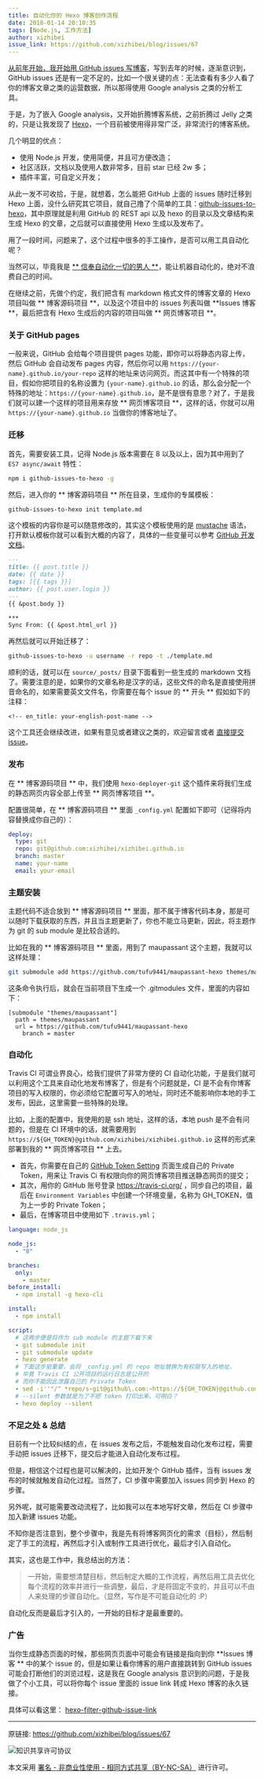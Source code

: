 ```yaml
---
title: 自动化你的 Hexo 博客创作流程
date: 2018-01-14 20:10:35
tags: [Node.js, 工作方法]
author: xizhibei
issue_link: https://github.com/xizhibei/blog/issues/67
---
```

<!-- en_title: automate-the-creating-flow-of-your-hexo-blog -->

[从前年开始，我开始用 GitHub issues 写博客](https://github.com/xizhibei/blog/issues/34)，写到去年的时候，逐渐意识到，GitHub issues 还是有一定不足的，比如一个很关键的点：无法查看有多少人看了你的博客文章之类的运营数据，所以那得使用 Google analysis 之类的分析工具。

于是，为了嵌入 Google analysis，又开始折腾博客系统，之前折腾过 Jelly 之类的，只是让我发现了 [Hexo](https://hexo.io/)，一个目前被使用得非常广泛，非常流行的博客系统。

几个明显的优点：

- 使用 Node.js 开发，使用简便，并且可方便改造；
- 社区活跃，文档以及使用人数非常多，目前 star 已经 2w 多；
- 插件丰富，可自定义开发；

从此一发不可收拾，于是，就想着，怎么能把 GitHub 上面的 issues 随时迁移到 Hexo 上面，没什么研究其它项目，就自己撸了个简单的工具：[github-issues-to-hexo](https://github.com/xizhibei/github-issues-to-hexo)，其中原理就是利用 GitHub 的 REST api 以及 hexo 的目录以及文章结构来生成 Hexo 的文章，之后就可以直接使用 Hexo 生成以及发布了。

用了一段时间，问题来了，这个过程中很多的手工操作，是否可以用工具自动化呢？

当然可以，毕竟我是 [** 信奉自动化一切的男人 **](https://github.com/xizhibei/blog/issues/42)，能让机器自动化的，绝对不浪费自己的时间。

在继续之前，先做个约定，我们把含有 markdown 格式文件的博客文章的 Hexo 项目叫做 ** 博客源码项目 **，以及这个项目中的 issues 列表叫做 **Issues 博客 **，最后把含有 Hexo 生成后的内容的项目叫做 ** 网页博客项目 **。

### 关于 GitHub pages
一般来说，GitHub 会给每个项目提供 pages 功能，即你可以将静态内容上传，然后 GitHub 会自动发布 pages 内容，然后你可以用 `https://{your-name}.github.io/your-repo` 这样的地址来访问网页。而这其中有一个特殊的项目，假如你把项目的名称设置为 `{your-name}.github.io` 的话，那么会分配一个特殊的地址：`https://{your-name}.github.io`，是不是很有意思？对了，于是我们就可以建一个这样的项目用来存放 ** 网页博客项目 **，这样的话，你就可以用 `https://{your-name}.github.io` 当做你的博客地址了。

### 迁移
首先，需要安装工具，记得 Node.js 版本需要在 8 以及以上，因为其中用到了 `ES7 async/await` 特性：

```bash
npm i github-issues-to-hexo -g
```

然后，进入你的 ** 博客源码项目 ** 所在目录，生成你的专属模板：

```bash
github-issues-to-hexo init template.md
```

这个模板的内容你是可以随意修改的，其实这个模板使用的是 [mustache](https://github.com/janl/mustache.js) 语法，打开默认模板你就可以看到大概的内容了，具体的一些变量可以参考 [GitHub 开发文档](https://developer.github.com/v3/issues/)。

```md
---
title: {{ post.title }}
date: {{ date }}
tags: [{{ tags }}]
author: {{ post.user.login }}
---
{{ &post.body }}

***
Sync From: {{ &post.html_url }}
```

再然后就可以开始迁移了：

```bash
github-issues-to-hexo -u username -r repo -t ./template.md
```

顺利的话，就可以在 `source/_posts/` 目录下面看到一些生成的 markdown 文档了。需要注意的是，如果你的文章名称是汉字的话，这些文件的命名是直接使用拼音命名的，如果需要英文文件名，你需要在每个 issue 的 ** 开头 ** 假如如下的注释：

```
<!-- en_title: your-english-post-name -->
```

这个工具还会继续改进，如果有意见或者建议之类的，欢迎留言或者 [直接提交 issue](https://github.com/xizhibei/github-issues-to-hexo/issues)。

### 发布
在 ** 博客源码项目 ** 中，我们使用 `hexo-deployer-git` 这个插件来将我们生成的静态网页内容全部上传至 ** 网页博客项目 **。

配置很简单，在 ** 博客源码项目 ** 里面 `_config.yml` 配置如下即可（记得将内容替换成你自己的）：

```yml
deploy:
  type: git
  repo: git@github.com:xizhibei/xizhibei.github.io
  branch: master
  name: your-name
  email: your-email
```

### 主题安装
主题代码不适合放到 ** 博客源码项目 ** 里面，那不属于博客代码本身，那是可以随时下载获取的东西，并且当主题更新了，你也不能立马更新，因此，将主题作为 git 的 sub module 是比较合适的。

比如在我的 ** 博客源码项目 ** 里面，用到了 maupassant 这个主题，我就可以这样处理：

```bash
git submodule add https://github.com/tufu9441/maupassant-hexo themes/maupassant
```

这条命令执行后，就会在当前项目下生成一个 .gitmodules 文件，里面的内容如下：

```
[submodule "themes/maupassant"]
  path = themes/maupassant
  url = https://github.com/tufu9441/maupassant-hexo
    branch = master
```

### 自动化
Travis CI 可谓业界良心，给我们提供了非常方便的 CI 自动化功能，于是我们就可以利用这个工具来自动化地发布博客了，但是有个问题就是，CI 是不会有你博客项目的写入权限的，你必须给它配置可写入的地址，同时还不能影响你本地的手工发布，因此，这里需要一些特殊的处理。

比如，上面的配置中，我使用的是 ssh 地址，这样的话，本地 push 是不会有问题的，但是在 CI 环境中的话，就需要用到 `https://${GH_TOKEN}@github.com/xizhibei/xizhibei.github.io` 这样的形式来部署到我的 ** 网页博客项目 ** 上去。

- 首先，你需要在自己的 [GitHub Token Setting](https://github.com/settings/tokens) 页面生成自己的 Private Token，用来让 Travis Ci 有权限向你的网页博客项目推送静态网页的提交；
- 其次，用你的 GitHub 账号登录 https://travis-ci.org/ ，同步自己的项目，最后在 `Environment Variables` 中创建一个环境变量，名称为 GH_TOKEN，值为上一步的 Private Token；
- 最后，在博客项目中使用如下 `.travis.yml`；

```yml
language: node_js

node_js:
  - "8"

branches:
  only:
    - master 
before_install:
  - npm install -g hexo-cli

install:
  - npm install

script:
  # 这两步便是将作为 sub module 的主题下载下来
  - git submodule init
  - git submodule update
  - hexo generate
  # 下面这步挺重要，会将 _config.yml 的 repo 地址替换为有权限写入的地址，
  # 毕竟 Travis CI 公开项目的运行日志是公开的
  # 而你不能因此泄露自己的 Private Token
  - sed -i''"/^ *repo/s~git@github\.com:~https://${GH_TOKEN}@github.com/~" _config.yml
  # --silent 参数就是为了不把 token 打印出来，可明白？
  - hexo deploy --silent
```

### 不足之处 & 总结
目前有一个比较纠结的点，在 issues 发布之后，不能触发自动化发布过程，需要手动把 issues 迁移下，提交后才能进入自动化发布过程。

但是，相信这个过程也是可以解决的，比如开发个 GitHub 插件，当有 issues 发布的时候就触发自动化过程。当然了，CI 步骤中需要加入 issues 同步到 Hexo 的步骤。

另外呢，就可能需要改动流程了，比如我可以在本地写好文章，然后在 CI 步骤中加入新建 issues 功能。

不知你是否注意到，整个步骤中，我是先有将博客网页化的需求（目标），然后制定了手工的流程，再然后才引入或制作工具进行优化，最后才引入自动化。

其实，这也是工作中，我总结出的方法：

> 一开始，需要想清楚目标，然后制定大概的工作流程，再然后用工具去优化每个流程的效率并进行一些调整，最后，才是将固定不变的，并且可以不由人来处理的步骤自动化。（显然，写作是不可能自动化的 :P）

自动化反而是最后才引入的，一开始的目标才是最重要的。

### 广告
当你生成静态页面的时候，那些网页页面中可能会有链接是指向到你 **Issues 博客 ** 中的某个 issue 的，但是如果让看你博客的用户直接跳转到 GitHub issues 可能会打断他们的浏览过程，这是我在 Google analysis 意识到的问题，于是我做了个小工具，可以将你每个 issue 里面的 issue link 转成 Hexo 博客的永久链接。

具体可以看这里：	[hexo-filter-github-issue-link](https://github.com/xizhibei/hexo-filter-github-issue-link)



***
原链接: https://github.com/xizhibei/blog/issues/67

![知识共享许可协议](https://i.creativecommons.org/l/by-nc-sa/4.0/88x31.png "署名 - 非商业性使用 - 相同方式共享（BY-NC-SA）")

本文采用 [署名 - 非商业性使用 - 相同方式共享（BY-NC-SA）](https://creativecommons.org/licenses/by-nc-sa/4.0/deed.zh) 进行许可。
